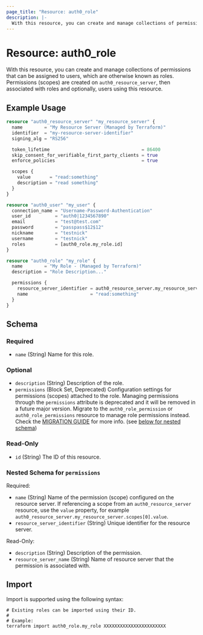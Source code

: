 ```yaml
---
page_title: "Resource: auth0_role"
description: |-
  With this resource, you can create and manage collections of permissions that can be assigned to users, which are otherwise known as roles. Permissions (scopes) are created on auth0_resource_server, then associated with roles and optionally, users using this resource.
---
```


# Resource: auth0_role

With this resource, you can create and manage collections of permissions that can be assigned to users, which are otherwise known as roles. Permissions (scopes) are created on `auth0_resource_server`, then associated with roles and optionally, users using this resource.

## Example Usage

```terraform
resource "auth0_resource_server" "my_resource_server" {
  name        = "My Resource Server (Managed by Terraform)"
  identifier  = "my-resource-server-identifier"
  signing_alg = "RS256"

  token_lifetime                                  = 86400
  skip_consent_for_verifiable_first_party_clients = true
  enforce_policies                                = true

  scopes {
    value       = "read:something"
    description = "read something"
  }
}

resource "auth0_user" "my_user" {
  connection_name = "Username-Password-Authentication"
  user_id         = "auth0|1234567890"
  email           = "test@test.com"
  password        = "passpass$12$12"
  nickname        = "testnick"
  username        = "testnick"
  roles           = [auth0_role.my_role.id]
}

resource "auth0_role" "my_role" {
  name        = "My Role - (Managed by Terraform)"
  description = "Role Description..."

  permissions {
    resource_server_identifier = auth0_resource_server.my_resource_server.identifier
    name                       = "read:something"
  }
}
```

<!-- schema generated by tfplugindocs -->
## Schema

### Required

- `name` (String) Name for this role.

### Optional

- `description` (String) Description of the role.
- `permissions` (Block Set, Deprecated) Configuration settings for permissions (scopes) attached to the role. Managing permissions through the `permissions` attribute is deprecated and it will be removed in a future major version. Migrate to the `auth0_role_permission` or `auth0_role_permissions` resource to manage role permissions instead. Check the [MIGRATION GUIDE](https://github.com/auth0/terraform-provider-auth0/blob/main/MIGRATION_GUIDE.md#role-permissions) for more info. (see [below for nested schema](#nestedblock--permissions))

### Read-Only

- `id` (String) The ID of this resource.

<a id="nestedblock--permissions"></a>
### Nested Schema for `permissions`

Required:

- `name` (String) Name of the permission (scope) configured on the resource server. If referencing a scope from an `auth0_resource_server` resource, use the `value` property, for example `auth0_resource_server.my_resource_server.scopes[0].value`.
- `resource_server_identifier` (String) Unique identifier for the resource server.

Read-Only:

- `description` (String) Description of the permission.
- `resource_server_name` (String) Name of resource server that the permission is associated with.

## Import

Import is supported using the following syntax:

```shell
# Existing roles can be imported using their ID.
#
# Example:
terraform import auth0_role.my_role XXXXXXXXXXXXXXXXXXXXXXX
```
